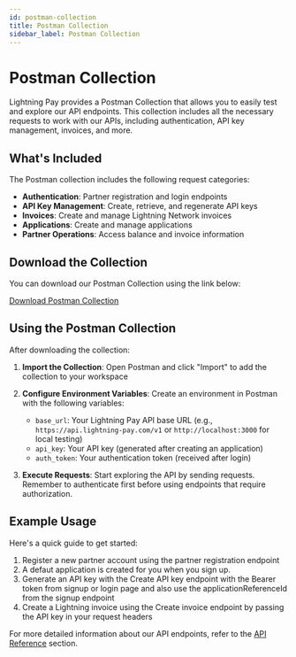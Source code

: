 ```yaml
---
id: postman-collection
title: Postman Collection
sidebar_label: Postman Collection
---
```


# Postman Collection

Lightning Pay provides a Postman Collection that allows you to easily test and explore our API endpoints. This collection includes all the necessary requests to work with our APIs, including authentication, API key management, invoices, and more.

## What's Included

The Postman collection includes the following request categories:

- **Authentication**: Partner registration and login endpoints
- **API Key Management**: Create, retrieve, and regenerate API keys
- **Invoices**: Create and manage Lightning Network invoices
- **Applications**: Create and manage applications
- **Partner Operations**: Access balance and invoice information

## Download the Collection

You can download our Postman Collection using the link below:

<a href="/postman/postman.json" className="button button--primary button--lg" download>Download Postman Collection</a>

## Using the Postman Collection

After downloading the collection:

1. **Import the Collection**: Open Postman and click "Import" to add the collection to your workspace

2. **Configure Environment Variables**: Create an environment in Postman with the following variables:
   - `base_url`: Your Lightning Pay API base URL (e.g., `https://api.lightning-pay.com/v1` or `http://localhost:3000` for local testing)
   - `api_key`: Your API key (generated after creating an application)
   - `auth_token`: Your authentication token (received after login)

3. **Execute Requests**: Start exploring the API by sending requests. Remember to authenticate first before using endpoints that require authorization.

## Example Usage

Here's a quick guide to get started:

1. Register a new partner account using the partner registration endpoint
2. A defaut application is created for you when you sign up.
4. Generate an API key with the Create API key endpoint with the Bearer token from signup or login page and also use the applicationReferenceId from the signup endpoint
5. Create a Lightning invoice using the Create invoice endpoint by passing the API key in your request headers

For more detailed information about our API endpoints, refer to the [API Reference](/api) section.